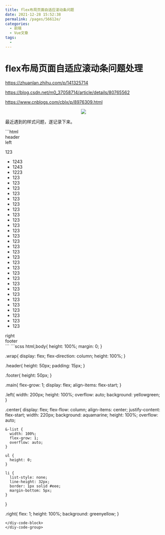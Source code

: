 ```yaml
---
title: flex布局页面自适应滚动条问题
date: 2021-12-28 15:52:38
permalink: /pages/56612e/
categories:
  - 前端
  - Vue文章
tags:
  - 
---
```



# flex布局页面自适应滚动条问题处理

https://zhuanlan.zhihu.com/p/141325714

https://blog.csdn.net/m0_37058714/article/details/80765562

https://www.cnblogs.com/cblx/p/8976309.html

<p align="center">
  <img src="https://cdn.jsdelivr.net/gh/whf605319646/image_store/assets/blog/20210625233857.png">
</p>

最近遇到的样式问题，遂记录下来。
<!-- more -->

<diy-code-group>
<diy-code-block title="Html">
```html
<!DOCTYPE html>
<html>
<head>
  <meta charset="utf-8">
  <meta name="viewport" content="width=device-width">
  <title>JS Bin</title>
</head>
<body>
  <div class="wrap">
  <div class="header">header</div>
  <div class="main">
    <div class="left">
      left
    </div>
    <div class="center">
      <p>123</p>
      <div class="center-list">
        <ul>
          <li>1243</li>
          <li>1243</li>
          <li>1223</li>
          <li>123</li>
          <li>123</li>
          <li>123</li>
          <li>123</li>
          <li>123</li>
          <li>123</li>
          <li>123</li>
          <li>123</li>
          <li>123</li>
          <li>123</li>
          <li>123</li>
          <li>123</li>
          <li>123</li>
          <li>123</li>
          <li>123</li>
          <li>123</li>
          <li>123</li>
          <li>123</li>
          <li>123</li>
          <li>123</li>
          <li>123</li>
          <li>123</li>
          <li>123</li>
          <li>123</li>
          <li>123</li>
          <li>123</li>
          <li>123</li>
          <li>123</li>
          <li>123</li>
        </ul>
      </div>
    </div>
    <div class="right">
      right
    </div>
  </div>
  <div class="footer">footer</div>
</div>
</div>
</body>
</html>
```
</diy-code-block>
<diy-code-block title="Scss">
```scss
html,body{
    height: 100%;
    margin: 0;
  }

  .wrap{
    display: flex;
    flex-direction: column;
    height: 100%;
  }

  .header{
    height: 50px;
    padding: 15px;
  }

  .footer{
    height: 50px;
  }

  .main{
    flex-grow: 1;
    display: flex;
    align-items: flex-start;
  }

  .left{
    width: 200px;
    height: 100%;
    overflow: auto;
    background: yellowgreen;
  }


  .center{
    display: flex;
    flex-flow: column;
    align-items: center;
    justify-content: flex-start;
    width: 220px;
    background: aquamarine;
    height: 100%;
    overflow: auto;
    
    &-list {
      width: 100%;
      flex-grow: 1;
      overflow: auto;
    }
    
    ul {
      height: 0;
    }
    
    li {
      list-style: none;
      line-height: 32px;
      border: 1px solid #eee;
      margin-bottom: 5px;
    }
  }

  .right{
    flex: 1;
    height: 100%;
    background: greenyellow;
  }
```
</diy-code-block>
</diy-code-group>